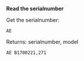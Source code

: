 __Read the serialnumber__

Get the serialnumber:

	AE
	
Returns: serialnumber, model

`AE B1700221,271`
